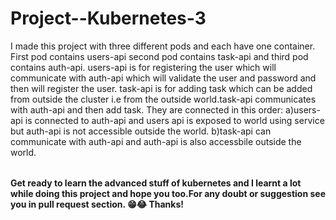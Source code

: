 # Project--Kubernetes-3

<table>
  I made this project with three different pods and each have one container. First pod contains users-api second pod contains task-api and third pod contains auth-api.
  users-api is for registering the user which will communicate with auth-api which will validate the user and password and then will register the user.
  task-api is for adding task which can be added from outside the cluster i.e from the outside world.task-api communicates with auth-api and then add task.
  They are connected in this order:
  a)users-api is connected to auth-api and users api is exposed to world using service but auth-api is not accessible outside the world.
  b)task-api can communicate with auth-api and auth-api is also accessbile outside the world.
</table>

**Get ready to learn the advanced stuff of kubernetes and I learnt a lot while doing this project and hope you too.For any doubt or suggestion see you in pull request section. 
😁😂 Thanks!**
